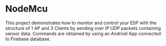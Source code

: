 # NodeMcu
This project demonstrates how to monitor and control your ESP with the structure of 1 AP and 3 Clients by sending over IP UDP packets containing sensor data. Commands are  obtained by using an Android App connected to Firebase database.
